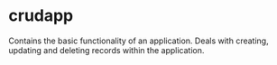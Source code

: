 # crudapp
Contains the basic functionality of an application. Deals with creating, updating and deleting records within the application.
